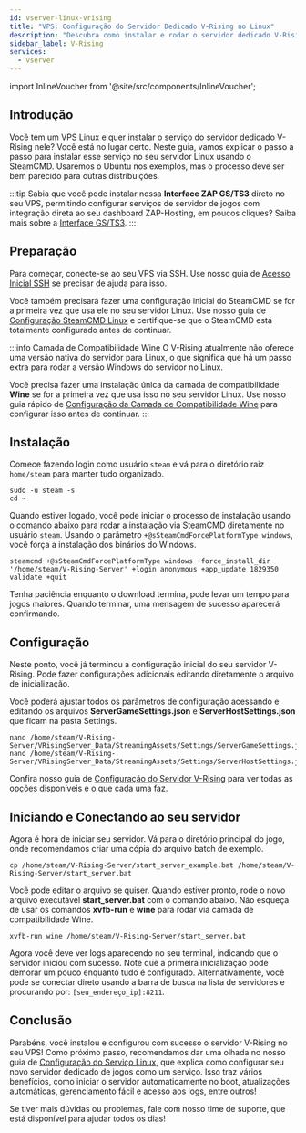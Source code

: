 ```yaml
---
id: vserver-linux-vrising
title: "VPS: Configuração do Servidor Dedicado V-Rising no Linux"
description: "Descubra como instalar e rodar o servidor dedicado V-Rising no seu VPS Linux de forma eficiente → Saiba mais agora"
sidebar_label: V-Rising
services:
  - vserver
---
```


import InlineVoucher from '@site/src/components/InlineVoucher';

## Introdução
Você tem um VPS Linux e quer instalar o serviço do servidor dedicado V-Rising nele? Você está no lugar certo. Neste guia, vamos explicar o passo a passo para instalar esse serviço no seu servidor Linux usando o SteamCMD. Usaremos o Ubuntu nos exemplos, mas o processo deve ser bem parecido para outras distribuições.

:::tip
Sabia que você pode instalar nossa **Interface ZAP GS/TS3** direto no seu VPS, permitindo configurar serviços de servidor de jogos com integração direta ao seu dashboard ZAP-Hosting, em poucos cliques? Saiba mais sobre a [Interface GS/TS3](vserver-linux-gs-interface.md).
:::

<InlineVoucher />

## Preparação

Para começar, conecte-se ao seu VPS via SSH. Use nosso guia de [Acesso Inicial SSH](vserver-linux-ssh.md) se precisar de ajuda para isso.

Você também precisará fazer uma configuração inicial do SteamCMD se for a primeira vez que usa ele no seu servidor Linux. Use nosso guia de [Configuração SteamCMD Linux](vserver-linux-steamcmd.md) e certifique-se que o SteamCMD está totalmente configurado antes de continuar.

:::info Camada de Compatibilidade Wine
O V-Rising atualmente não oferece uma versão nativa do servidor para Linux, o que significa que há um passo extra para rodar a versão Windows do servidor no Linux.

Você precisa fazer uma instalação única da camada de compatibilidade **Wine** se for a primeira vez que usa isso no seu servidor Linux. Use nosso guia rápido de [Configuração da Camada de Compatibilidade Wine](vserver-linux-wine.md) para configurar isso antes de continuar.
:::

## Instalação

Comece fazendo login como usuário `steam` e vá para o diretório raiz `home/steam` para manter tudo organizado.
```
sudo -u steam -s
cd ~
```

Quando estiver logado, você pode iniciar o processo de instalação usando o comando abaixo para rodar a instalação via SteamCMD diretamente no usuário `steam`. Usando o parâmetro `+@sSteamCmdForcePlatformType windows`, você força a instalação dos binários do Windows.
```
steamcmd +@sSteamCmdForcePlatformType windows +force_install_dir '/home/steam/V-Rising-Server' +login anonymous +app_update 1829350 validate +quit
```

Tenha paciência enquanto o download termina, pode levar um tempo para jogos maiores. Quando terminar, uma mensagem de sucesso aparecerá confirmando.

## Configuração

Neste ponto, você já terminou a configuração inicial do seu servidor V-Rising. Pode fazer configurações adicionais editando diretamente o arquivo de inicialização.

Você poderá ajustar todos os parâmetros de configuração acessando e editando os arquivos **ServerGameSettings.json** e **ServerHostSettings.json** que ficam na pasta Settings.
```
nano /home/steam/V-Rising-Server/VRisingServer_Data/StreamingAssets/Settings/ServerGameSettings.json
nano /home/steam/V-Rising-Server/VRisingServer_Data/StreamingAssets/Settings/ServerHostSettings.json
```

Confira nosso guia de [Configuração do Servidor V-Rising](vrising-configuration.md) para ver todas as opções disponíveis e o que cada uma faz.

## Iniciando e Conectando ao seu servidor

Agora é hora de iniciar seu servidor. Vá para o diretório principal do jogo, onde recomendamos criar uma cópia do arquivo batch de exemplo.
```
cp /home/steam/V-Rising-Server/start_server_example.bat /home/steam/V-Rising-Server/start_server.bat
```

Você pode editar o arquivo se quiser. Quando estiver pronto, rode o novo arquivo executável **start_server.bat** com o comando abaixo. Não esqueça de usar os comandos **xvfb-run** e **wine** para rodar via camada de compatibilidade Wine.
```
xvfb-run wine /home/steam/V-Rising-Server/start_server.bat
```

Agora você deve ver logs aparecendo no seu terminal, indicando que o servidor iniciou com sucesso. Note que a primeira inicialização pode demorar um pouco enquanto tudo é configurado. Alternativamente, você pode se conectar direto usando a barra de busca na lista de servidores e procurando por: `[seu_endereço_ip]:8211`.

## Conclusão

Parabéns, você instalou e configurou com sucesso o servidor V-Rising no seu VPS! Como próximo passo, recomendamos dar uma olhada no nosso guia de [Configuração do Serviço Linux](vserver-linux-create-gameservice.md), que explica como configurar seu novo servidor dedicado de jogos como um serviço. Isso traz vários benefícios, como iniciar o servidor automaticamente no boot, atualizações automáticas, gerenciamento fácil e acesso aos logs, entre outros!

Se tiver mais dúvidas ou problemas, fale com nosso time de suporte, que está disponível para ajudar todos os dias!

<InlineVoucher />